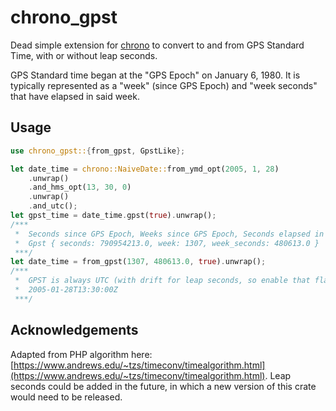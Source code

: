 # chrono_gpst
Dead simple extension for [chrono](https://docs.rs/chrono/latest/chrono/) to convert to and from GPS Standard Time, with or without leap seconds.

GPS Standard time began at the "GPS Epoch" on January 6, 1980. It is typically represented as a "week" (since GPS Epoch) and "week seconds" that have elapsed in said week.
## Usage
```rust
use chrono_gpst::{from_gpst, GpstLike};

let date_time = chrono::NaiveDate::from_ymd_opt(2005, 1, 28)
    .unwrap()
    .and_hms_opt(13, 30, 0)
    .unwrap()
    .and_utc();
let gpst_time = date_time.gpst(true).unwrap();
/***
 *  Seconds since GPS Epoch, Weeks since GPS Epoch, Seconds elapsed in week. Adjusted for leap seconds.
 *  Gpst { seconds: 790954213.0, week: 1307, week_seconds: 480613.0 }
 ***/
let date_time = from_gpst(1307, 480613.0, true).unwrap();
/***
 *  GPST is always UTC (with drift for leap seconds, so enable that flag if needed), so we return a DateTime<Utc>.
 *  2005-01-28T13:30:00Z
 ***/
```

## Acknowledgements
Adapted from PHP algorithm here: [https://www.andrews.edu/~tzs/timeconv/timealgorithm.html](https://www.andrews.edu/~tzs/timeconv/timealgorithm.html).
Leap seconds could be added in the future, in which a new version of this crate would need to be released.